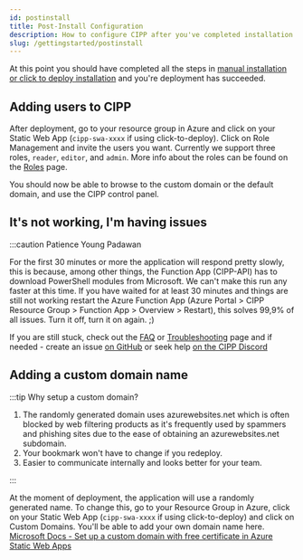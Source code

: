 ```yaml
---
id: postinstall
title: Post-Install Configuration
description: How to configure CIPP after you've completed installation.
slug: /gettingstarted/postinstall
---
```


At this point you should have completed all the steps in [manual installation or click to deploy installation](../installation/) and you're deployment has succeeded.

## Adding users to CIPP

After deployment, go to your resource group in Azure and click on your Static Web App (`cipp-swa-xxxx` if using click-to-deploy). Click on Role Management and invite the users you want. Currently we support three roles, `reader`, `editor`, and `admin`. More info about the roles can be found on the [Roles](../roles/) page.

You should now be able to browse to the custom domain or the default domain, and use the CIPP control panel.

## It's not working, I'm having issues

:::caution Patience Young Padawan

For the first 30 minutes or more the application will respond pretty slowly, this is because, among other things, the Function App (CIPP-API) has to download PowerShell modules from Microsoft. We can't make this run any faster at this time. If you have waited for at least 30 minutes and things are still not working restart the Azure Function App (Azure Portal > CIPP Resource Group > Function App > Overview > Restart), this solves 99,9% of all issues. Turn it off, turn it on again. ;)

If you are still stuck, check out the [FAQ](/faq) or [Troubleshooting](/troubleshooting) page and if needed - create an issue [on GitHub](https://github.com/KelvinTegelaar/CIPP/issues) or seek help [on the CIPP Discord](https://discord.gg/cyberdrain)

## Adding a custom domain name

:::tip Why setup a custom domain?

1. The randomly generated domain uses azurewebsites.net which is often blocked by web filtering products as it's frequently used by spammers and phishing sites due to the ease of obtaining an azurewebsites.net subdomain.
1. Your bookmark won't have to change if you redeploy.
1. Easier to communicate internally and looks better for your team.

:::

At the moment of deployment, the application will use a randomly generated name. To change this, go to your Resource Group in Azure, click on your Static Web App (`cipp-swa-xxxx` if using click-to-deploy) and click on Custom Domains. You'll be able to add your own domain name here. [Microsoft Docs - Set up a custom domain with free certificate in Azure Static Web Apps](https://docs.microsoft.com/en-us/azure/static-web-apps/custom-domain?tabs=azure-dns)
